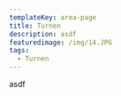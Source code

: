 ```yaml
---
templateKey: area-page
title: Turnen
description: asdf
featuredimage: /img/14.JPG
tags:
  - Turnen
---
```

asdf